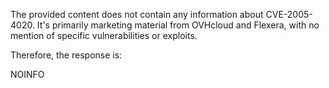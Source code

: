 The provided content does not contain any information about CVE-2005-4020. It's primarily marketing material from OVHcloud and Flexera, with no mention of specific vulnerabilities or exploits.

Therefore, the response is:

NOINFO
